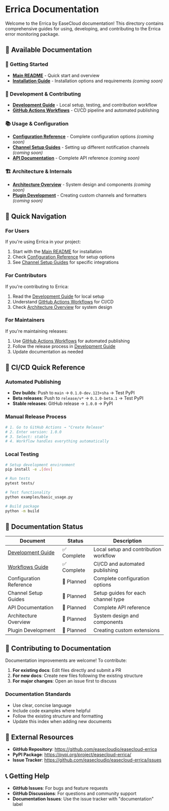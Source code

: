 # Errica Documentation

Welcome to the Errica by EaseCloud documentation! This directory contains comprehensive guides for using, developing, and contributing to the Errica error monitoring package.

## 📖 Available Documentation

### 🚀 Getting Started
- **[Main README](../README.md)** - Quick start and overview
- **[Installation Guide](installation.md)** - Installation options and requirements *(coming soon)*

### 🔧 Development & Contributing  
- **[Development Guide](development.md)** - Local setup, testing, and contribution workflow
- **[GitHub Actions Workflows](workflows.md)** - CI/CD pipeline and automated publishing

### 📚 Usage & Configuration
- **[Configuration Reference](configuration.md)** - Complete configuration options *(coming soon)*
- **[Channel Setup Guides](channels/)** - Setting up different notification channels *(coming soon)*
- **[API Documentation](api.md)** - Complete API reference *(coming soon)*

### 🏗️ Architecture & Internals
- **[Architecture Overview](architecture.md)** - System design and components *(coming soon)*
- **[Plugin Development](plugins.md)** - Creating custom channels and formatters *(coming soon)*

## 🎯 Quick Navigation

### For Users
If you're using Errica in your project:
1. Start with the [Main README](../README.md) for installation
2. Check [Configuration Reference](configuration.md) for setup options
3. See [Channel Setup Guides](channels/) for specific integrations

### For Contributors  
If you're contributing to Errica:
1. Read the [Development Guide](development.md) for local setup
2. Understand [GitHub Actions Workflows](workflows.md) for CI/CD
3. Check [Architecture Overview](architecture.md) for system design

### For Maintainers
If you're maintaining releases:
1. Use [GitHub Actions Workflows](workflows.md) for automated publishing
2. Follow the release process in [Development Guide](development.md)
3. Update documentation as needed

## 🚀 CI/CD Quick Reference

### Automated Publishing
- **Dev builds**: Push to `main` → `0.1.0-dev.123+sha` → Test PyPI
- **Beta releases**: Push to `release/v*` → `0.1.0-beta.1` → Test PyPI  
- **Stable releases**: GitHub release → `1.0.0` → PyPI

### Manual Release Process
```bash
# 1. Go to GitHub Actions → "Create Release"
# 2. Enter version: 1.0.0
# 3. Select: stable
# 4. Workflow handles everything automatically
```

### Local Testing
```bash
# Setup development environment
pip install -e .[dev]

# Run tests
pytest tests/

# Test functionality
python examples/basic_usage.py

# Build package
python -m build
```

## 📝 Documentation Status

| Document | Status | Description |
|----------|--------|-------------|
| [Development Guide](development.md) | ✅ Complete | Local setup and contribution workflow |
| [Workflows Guide](workflows.md) | ✅ Complete | CI/CD and automated publishing |
| Configuration Reference | 🚧 Planned | Complete configuration options |
| Channel Setup Guides | 🚧 Planned | Setup guides for each channel type |
| API Documentation | 🚧 Planned | Complete API reference |
| Architecture Overview | 🚧 Planned | System design and components |
| Plugin Development | 🚧 Planned | Creating custom extensions |

## 🤝 Contributing to Documentation

Documentation improvements are welcome! To contribute:

1. **For existing docs**: Edit files directly and submit a PR
2. **For new docs**: Create new files following the existing structure
3. **For major changes**: Open an issue first to discuss

### Documentation Standards
- Use clear, concise language
- Include code examples where helpful
- Follow the existing structure and formatting
- Update this index when adding new documents

## 🔗 External Resources

- **GitHub Repository**: https://github.com/easecloudio/easecloud-errica
- **PyPI Package**: https://pypi.org/project/easecloud-errica/
- **Issue Tracker**: https://github.com/easecloudio/easecloud-errica/issues

## 📞 Getting Help

- **GitHub Issues**: For bugs and feature requests
- **GitHub Discussions**: For questions and community support
- **Documentation Issues**: Use the issue tracker with "documentation" label